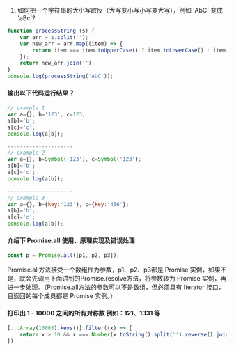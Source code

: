 1. 如何把一个字符串的大小写取反（大写变小写小写变大写），例如 ’AbC' 变成 'aBc'?
```javascript
function processString (s) {
    var arr = s.split('');
    var new_arr = arr.map((item) => {
        return item === item.toUpperCase() ? item.toLowerCase() : item.toUpperCase();
    });
    return new_arr.join('');
}
console.log(processString('AbC'));
```
#### 输出以下代码运行结果？
```javascript
// example 1
var a={}, b='123', c=123;
a[b]='b';
a[c]='c';
console.log(a[b]);

---------------------
// example 2
var a={}, b=Symbol('123'), c=Symbol('123');
a[b]='b';
a[c]='c';
console.log(a[b]);

---------------------
// example 3
var a={}, b={key:'123'}, c={key:'456'};
a[b]='b';
a[c]='c';
console.log(a[b]);
```
#### 介绍下 Promise.all 使用、原理实现及错误处理
```javascript
const p = Promise.all([p1, p2, p3]);
```
Promise.all方法接受一个数组作为参数，p1、p2、p3都是 Promise 实例，如果不是，就会先调用下面讲到的Promise.resolve方法，将参数转为 Promise 实例，再进一步处理。（Promise.all方法的参数可以不是数组，但必须具有 Iterator 接口，且返回的每个成员都是 Promise 实例。）

#### 打印出 1 - 10000 之间的所有对称数 例如：121、1331 等
```javascript
[...Array(10000).keys()].filter((x) => {
    return x > 10 && x === Number(x.toString().split('').reverse().join(''))
})
```





